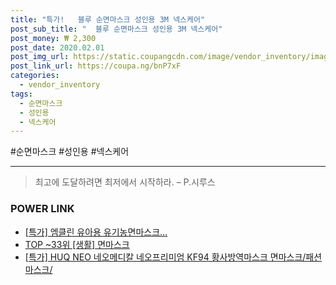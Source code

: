 ```yaml
--- 
title: "특가!   블루 순면마스크 성인용 3M 넥스케어" 
post_sub_title: "  블루 순면마스크 성인용 3M 넥스케어" 
post_money: ₩ 2,300 
post_date: 2020.02.01 
post_img_url: https://static.coupangcdn.com/image/vendor_inventory/images/2016/12/29/3/6/b20c6777-0d9e-40ef-a5ad-981d173c69a6.jpg 
post_link_url: https://coupa.ng/bnP7xF 
categories: 
  - vendor_inventory 
tags: 
  - 순면마스크 
  - 성인용 
  - 넥스케어 
--- 
```

  #순면마스크 #성인용 #넥스케어 
<hr> 

> 최고에 도달하려면 최저에서 시작하라. – P.시루스 


### POWER LINK

* <a href="https://blog.naver.com/santokki14/221792117048" target="_blank">[특가] 엠클린 유아용 유기농면마스크...</a>
* <a href="https://blog.naver.com/an0733/221792044204" target="_blank"> TOP ~33위 [생활] 면마스크</a>
* <a href="https://blog.naver.com/sakai111/221792071979" target="_blank">[특가] HUQ NEO 네오메디칼 네오프리미엄 KF94 황사방역마스크 면마스크/패션마스크/</a>
